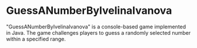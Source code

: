 # GuessANumberByIvelinaIvanova
"GuessANumberByIvelinaIvanova" is a console-based game implemented in Java. The game challenges players to guess a randomly selected number within a specified range.
